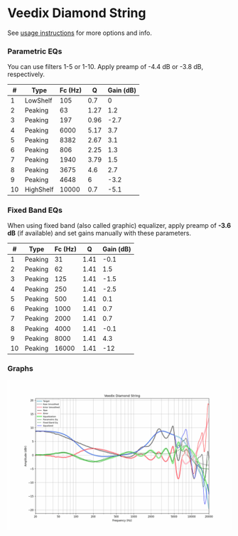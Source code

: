 # Veedix Diamond String
See [usage instructions](https://github.com/jaakkopasanen/AutoEq#usage) for more options and info.

### Parametric EQs
You can use filters 1-5 or 1-10. Apply preamp of -4.4 dB or -3.8 dB, respectively.

|   # | Type      |   Fc (Hz) |    Q |   Gain (dB) |
|-----|-----------|-----------|------|-------------|
|   1 | LowShelf  |       105 | 0.7  |         0   |
|   2 | Peaking   |        63 | 1.27 |         1.2 |
|   3 | Peaking   |       197 | 0.96 |        -2.7 |
|   4 | Peaking   |      6000 | 5.17 |         3.7 |
|   5 | Peaking   |      8382 | 2.67 |         3.1 |
|   6 | Peaking   |       806 | 2.25 |         1.3 |
|   7 | Peaking   |      1940 | 3.79 |         1.5 |
|   8 | Peaking   |      3675 | 4.6  |         2.7 |
|   9 | Peaking   |      4648 | 6    |        -3.2 |
|  10 | HighShelf |     10000 | 0.7  |        -5.1 |

### Fixed Band EQs
When using fixed band (also called graphic) equalizer, apply preamp of **-3.6 dB** (if available) and set gains manually with these parameters.

|   # | Type    |   Fc (Hz) |    Q |   Gain (dB) |
|-----|---------|-----------|------|-------------|
|   1 | Peaking |        31 | 1.41 |        -0.1 |
|   2 | Peaking |        62 | 1.41 |         1.5 |
|   3 | Peaking |       125 | 1.41 |        -1.5 |
|   4 | Peaking |       250 | 1.41 |        -2.5 |
|   5 | Peaking |       500 | 1.41 |         0.1 |
|   6 | Peaking |      1000 | 1.41 |         0.7 |
|   7 | Peaking |      2000 | 1.41 |         0.7 |
|   8 | Peaking |      4000 | 1.41 |        -0.1 |
|   9 | Peaking |      8000 | 1.41 |         4.3 |
|  10 | Peaking |     16000 | 1.41 |       -12   |

### Graphs
![](./Veedix%20Diamond%20String.png)
